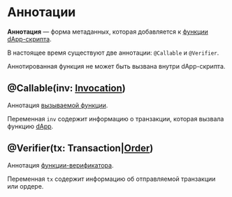 # Аннотации

**Аннотация** — форма метаданных, которая добавляется к [функции](/ride/functions.md) [dApp-скрипта](/blockchain/dapp-script.md).

В настоящее время существуют две аннотации: `@Callable` и `@Verifier`.

Аннотированная функция не может быть вызвана внутри dApp-скрипта.

## @Callable(inv: [Invocation](/ride/structures/common-structures.md#invocation))

Аннотация [вызываемой функции](/ride/annotations/callable-function.md).

Переменная `inv` содержит информацию о транзакции, которая вызвала функцию [dApp](/blockchain/dapp.md).

## @Verifier(tx: Transaction|[Order](/ride/structures/common-structures.md#order))

Аннотация [функции-верификатора](/ride/annotations/verifier-function.md).

Переменная `tx` содержит информацию об отправляемой транзакции или ордере.
